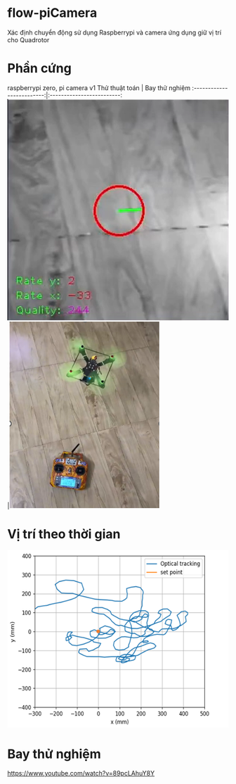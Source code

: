 # flow-piCamera
Xác định chuyển động sử dụng Raspberrypi và camera ứng dụng giữ vị trí cho Quadrotor
# Phần cứng
raspberrypi zero,
pi camera v1
Thử thuật toán              |  Bay thử nghiệm
:-------------------------:|:-------------------------:
![exampl](./Picture1.png)  |![exampl](./Picture2.png)
# Vị trí theo thời gian
![exampl](./Picture3.png)

# Bay thử nghiệm
https://www.youtube.com/watch?v=89pcLAhuY8Y


